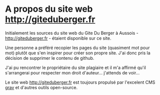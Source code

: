 # A propos du site web http://giteduberger.fr
Initialement les sources du site web du Gite Du Berger à Aussois - http://giteduberger.fr - étaient disponible sur ce site. 

Une personne a préféré recopier les pages du site (quasiment mot pour mot) plutôt que s'en inspirer pour créer son propre site. 
J'ai donc pris la décision de supprimer le contenu de github.

J'ai pu rencontrer le propriétaire du site plagiaire et il m'a affirmé qu'il s'arrangerai pour respecter mon droit d'auteur... j'attends de voir...

Le site web http://giteduberger.fr est toujours propulsé par l'excelent CMS [grav](getgrav.org) et d'autres outils open-source.
